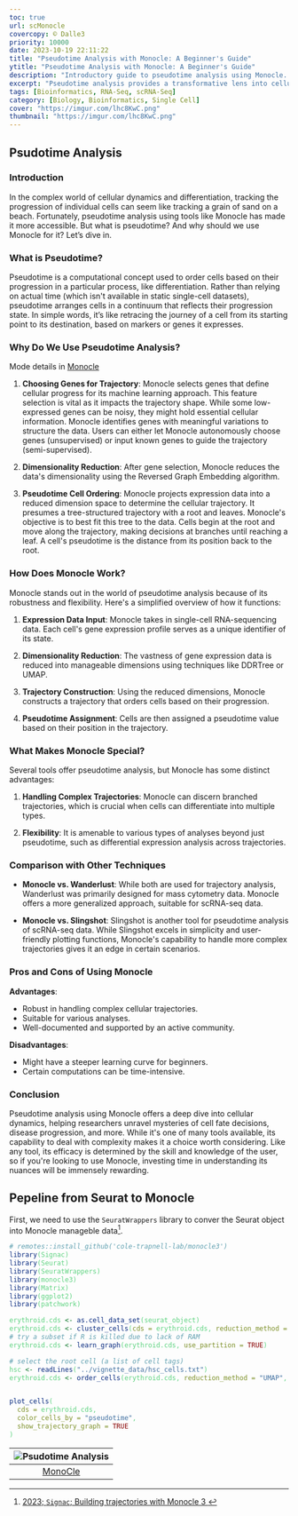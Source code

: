 ```yaml
---
toc: true
url: scMonocle
covercopy: © Dalle3
priority: 10000
date: 2023-10-19 22:11:22
title: "Pseudotime Analysis with Monocle: A Beginner's Guide"
ytitle: "Pseudotime Analysis with Monocle: A Beginner's Guide"
description: "Introductory guide to pseudotime analysis using Monocle. Explore the significance of cellular trajectories in single-cell RNA-sequencing data and compare Monocle's capabilities with other tools."
excerpt: "Pseudotime analysis provides a transformative lens into cellular dynamics, offering an avenue to chart the developmental journey of individual cells. This primer introduces the novice to the realm of pseudotime and its significance in the intricate landscape of cell differentiation and gene expression. Utilizing Monocle, a pioneering tool in this domain, the article elucidates how cellular trajectories are constructed from single-cell RNA-sequencing data. The comparison of Monocle with its contemporaries highlights its robustness in handling complex trajectories and its unparalleled flexibility. As the biological world delves deeper into cellular intricacies, tools like Monocle stand as indispensable allies in unearthing the secrets of cellular progression. This article serves as a beacon for those navigating the vast ocean of single-cell analysis."
tags: [Bioinformatics, RNA-Seq, scRNA-Seq]
category: [Biology, Bioinformatics, Single Cell]
cover: "https://imgur.com/lhc8KwC.png"
thumbnail: "https://imgur.com/lhc8KwC.png"
---
```




## Psudotime Analysis

### Introduction

In the complex world of cellular dynamics and differentiation, tracking the progression of individual cells can seem like tracking a grain of sand on a beach. Fortunately, pseudotime analysis using tools like Monocle has made it more accessible. But what is pseudotime? And why should we use Monocle for it? Let’s dive in.

### What is Pseudotime?

Pseudotime is a computational concept used to order cells based on their progression in a particular process, like differentiation. Rather than relying on actual time (which isn't available in static single-cell datasets), pseudotime arranges cells in a continuum that reflects their progression state. In simple words, it’s like retracing the journey of a cell from its starting point to its destination, based on markers or genes it expresses.

### Why Do We Use Pseudotime Analysis?

Mode details in [Monocle](https://cole-trapnell-lab.github.io/monocle-release/docs/#constructing-single-cell-trajectories)

1. **Choosing Genes for Trajectory**: Monocle selects genes that define cellular progress for its machine learning approach. This feature selection is vital as it impacts the trajectory shape. While some low-expressed genes can be noisy, they might hold essential cellular information. Monocle identifies genes with meaningful variations to structure the data. Users can either let Monocle autonomously choose genes (unsupervised) or input known genes to guide the trajectory (semi-supervised).

2. **Dimensionality Reduction**: After gene selection, Monocle reduces the data's dimensionality using the Reversed Graph Embedding algorithm.

3. **Pseudotime Cell Ordering**: Monocle projects expression data into a reduced dimension space to determine the cellular trajectory. It presumes a tree-structured trajectory with a root and leaves. Monocle's objective is to best fit this tree to the data. Cells begin at the root and move along the trajectory, making decisions at branches until reaching a leaf. A cell's pseudotime is the distance from its position back to the root.

### How Does Monocle Work?

Monocle stands out in the world of pseudotime analysis because of its robustness and flexibility. Here's a simplified overview of how it functions:

1. **Expression Data Input**: Monocle takes in single-cell RNA-sequencing data. Each cell's gene expression profile serves as a unique identifier of its state.

2. **Dimensionality Reduction**: The vastness of gene expression data is reduced into manageable dimensions using techniques like DDRTree or UMAP.

3. **Trajectory Construction**: Using the reduced dimensions, Monocle constructs a trajectory that orders cells based on their progression.

4. **Pseudotime Assignment**: Cells are then assigned a pseudotime value based on their position in the trajectory.

### What Makes Monocle Special?

Several tools offer pseudotime analysis, but Monocle has some distinct advantages:

1. **Handling Complex Trajectories**: Monocle can discern branched trajectories, which is crucial when cells can differentiate into multiple types.

2. **Flexibility**: It is amenable to various types of analyses beyond just pseudotime, such as differential expression analysis across trajectories.

### Comparison with Other Techniques

- **Monocle vs. Wanderlust**: While both are used for trajectory analysis, Wanderlust was primarily designed for mass cytometry data. Monocle offers a more generalized approach, suitable for scRNA-seq data.

- **Monocle vs. Slingshot**: Slingshot is another tool for pseudotime analysis of scRNA-seq data. While Slingshot excels in simplicity and user-friendly plotting functions, Monocle's capability to handle more complex trajectories gives it an edge in certain scenarios.

### Pros and Cons of Using Monocle

**Advantages**:
- Robust in handling complex cellular trajectories.
- Suitable for various analyses.
- Well-documented and supported by an active community.

**Disadvantages**:
- Might have a steeper learning curve for beginners.
- Certain computations can be time-intensive.

### Conclusion

Pseudotime analysis using Monocle offers a deep dive into cellular dynamics, helping researchers unravel mysteries of cell fate decisions, disease progression, and more. While it's one of many tools available, its capability to deal with complexity makes it a choice worth considering. Like any tool, its efficacy is determined by the skill and knowledge of the user, so if you're looking to use Monocle, investing time in understanding its nuances will be immensely rewarding.




## Pepeline from Seurat to Monocle


First, we need to use the `SeuratWrappers` library to conver the Seurat object into Monocle manageble data[^SeuratWrappers].

[^SeuratWrappers]: [2023; `Signac`; Building trajectories with Monocle 3
 ](https://stuartlab.org/signac/articles/monocle)

```r
# remotes::install_github('cole-trapnell-lab/monocle3')
library(Signac)
library(Seurat)
library(SeuratWrappers)
library(monocle3)
library(Matrix)
library(ggplot2)
library(patchwork)

erythroid.cds <- as.cell_data_set(seurat_object)
erythroid.cds <- cluster_cells(cds = erythroid.cds, reduction_method = "UMAP")
# try a subset if R is killed due to lack of RAM 
erythroid.cds <- learn_graph(erythroid.cds, use_partition = TRUE)

# select the root cell (a list of cell tags)
hsc <- readLines("../vignette_data/hsc_cells.txt")
erythroid.cds <- order_cells(erythroid.cds, reduction_method = "UMAP", root_cells = hsc)


plot_cells(
  cds = erythroid.cds,
  color_cells_by = "pseudotime",
  show_trajectory_graph = TRUE
)
```

|![Psudotime Analysis](https://stuartlab.org/signac/articles/monocle_files/figure-html/unnamed-chunk-18-1.png)|
|:-:|
|[MonoCle](https://stuartlab.org/signac/articles/monocle)|


<style>
pre {
  background-color:#38393d;
  color: #5fd381;
}
</style>
